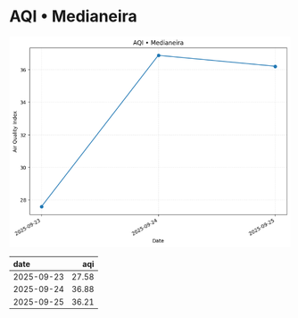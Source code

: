 # AQI • Medianeira

![chart](/reports/img/2025-09-23_aqi.png)

| date       |   aqi |
|:-----------|------:|
| 2025-09-23 | 27.58 |
| 2025-09-24 | 36.88 |
| 2025-09-25 | 36.21 |
